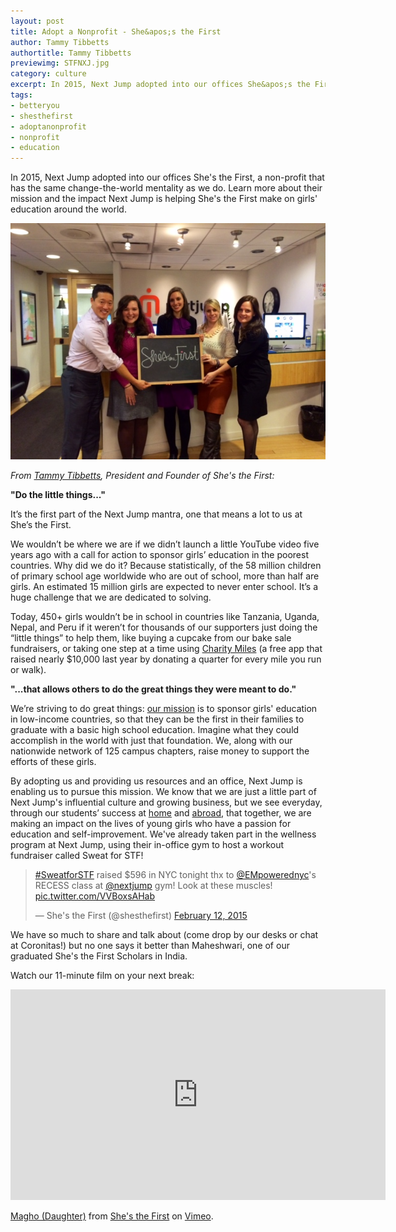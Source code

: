 ```yaml
---
layout: post
title: Adopt a Nonprofit - She&apos;s the First
author: Tammy Tibbetts
authortitle: Tammy Tibbetts
previewimg: STFNXJ.jpg
category: culture
excerpt: In 2015, Next Jump adopted into our offices She&apos;s the First, a non-profit that has the same change-the-world mentality as we do.  Learn more about their mission and the impact Next Jump is helping She's the First make on girls' education around the world.
tags:
- betteryou
- shesthefirst
- adoptanonprofit
- nonprofit
- education
---
```


In 2015, Next Jump adopted into our offices She&apos;s the First, a non-profit that has the same change-the-world mentality as we do.  Learn more about their mission and the impact Next Jump is helping She's the First make on girls' education around the world.

![The She's The First team with Charlie & Meghan](/images/STFNXJ.jpg)

*From <a href="http://www.shesthefirst.org/about/#people" target="_blank">Tammy Tibbetts</a>, President and Founder of She's the First:*

<b>"Do the little things..."</b>

It’s the first part of the Next Jump mantra, one that means a lot to us at She’s the First.

We wouldn’t be where we are if we didn’t launch a little YouTube video five years ago with a call for action to sponsor girls’ education in the poorest countries. Why did we do it?  Because statistically, of the 58 million children of primary school age worldwide who are out of school, more than half are girls. An estimated 15 million girls are expected to never enter school. It’s a huge challenge that we are dedicated to solving.

Today, 450+ girls wouldn’t be in school in countries like Tanzania, Uganda, Nepal, and Peru if it weren’t for thousands of our supporters just doing the “little things” to help them, like buying a cupcake from our bake sale fundraisers, or taking one step at a time using <a href="http://sweatforstf.shesthefirst.org/charity-miles" target="_blank">Charity Miles</a> (a free app that raised nearly $10,000 last year by donating a quarter for every mile you run or walk).

<b>"...that allows others to do the great things they were meant to do."</b>

We’re striving to do great things: <a href="http://www.shesthefirst.org/about/#misson" target="_blank">our mission</a> is to sponsor girls&apos; education in low-income countries, so that they can be the first in their families to graduate with a basic high school education. Imagine what they could accomplish in the world with just that foundation.  We, along with our nationwide network of 125 campus chapters, raise money to support the efforts of these girls.

By adopting us and providing us resources and an office, Next Jump is enabling us to pursue this mission.  We know that we are just a little part of Next Jump&apos;s influential culture and growing business, but we see everyday, through our students’ success at <a href="http://www.shesthefirst.org/campus-chapters/">home</a> and <a href="http://www.shesthefirst.org/meet-the-scholars/">abroad</a>, that together, we are making an impact on the lives of young girls who have a passion for education and self-improvement.  We've already taken part in the wellness program at Next Jump, using their in-office gym to host a workout fundraiser called Sweat for STF!

<blockquote class="twitter-tweet" lang="en"><p><a href="https://twitter.com/hashtag/SweatforSTF?src=hash">#SweatforSTF</a> raised $596 in NYC tonight thx to <a href="https://twitter.com/EMpowerednyc">@EMpowerednyc</a>&#39;s RECESS class at <a href="https://twitter.com/nextjump">@nextjump</a> gym! Look at these muscles! <a href="http://t.co/VVBoxsAHab">pic.twitter.com/VVBoxsAHab</a></p>&mdash; She&#39;s the First (@shesthefirst) <a href="https://twitter.com/shesthefirst/status/565693435840307201">February 12, 2015</a></blockquote>
<script async src="//platform.twitter.com/widgets.js" charset="utf-8"></script>

We have so much to share and talk about (come drop by our desks or chat at Coronitas!) but no one says it better than Maheshwari, one of our graduated She&apos;s the First Scholars in India.

Watch our 11-minute film on your next break:

<iframe src="https://player.vimeo.com/video/62444568" width="600" height="337" frameborder="0" webkitallowfullscreen mozallowfullscreen allowfullscreen></iframe> <p><a href="https://vimeo.com/62444568">Magho (Daughter)</a> from <a href="https://vimeo.com/shesthefirst">She&#039;s the First</a> on <a href="https://vimeo.com">Vimeo</a>.</p>
